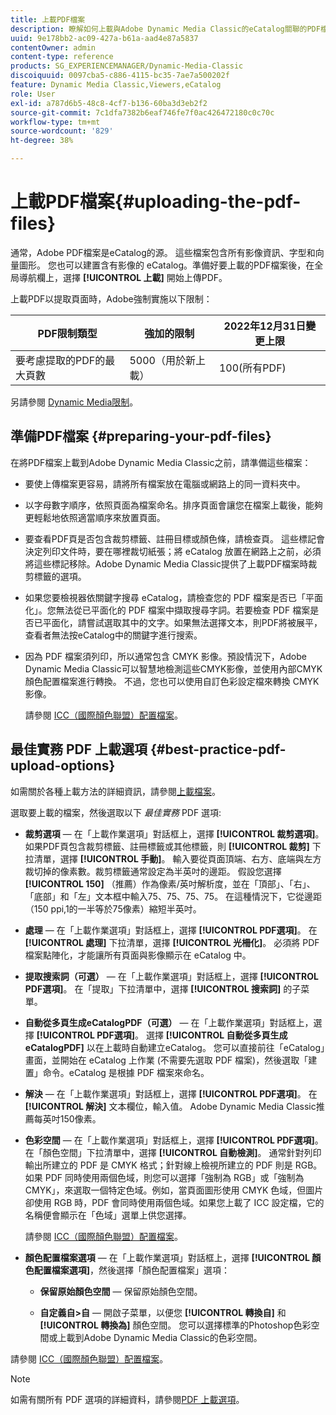 ```yaml
---
title: 上載PDF檔案
description: 瞭解如何上載與Adobe Dynamic Media Classic的eCatalog關聯的PDF檔案。
uuid: 9e178bb2-ac09-427a-b61a-aad4e87a5837
contentOwner: admin
content-type: reference
products: SG_EXPERIENCEMANAGER/Dynamic-Media-Classic
discoiquuid: 0097cba5-c886-4115-bc35-7ae7a500202f
feature: Dynamic Media Classic,Viewers,eCatalog
role: User
exl-id: a787d6b5-48c8-4cf7-b136-60ba3d3eb2f2
source-git-commit: 7c1dfa7382b6eaf746fe7f0ac426472180c0c70c
workflow-type: tm+mt
source-wordcount: '829'
ht-degree: 38%

---
```


# 上載PDF檔案{#uploading-the-pdf-files}

通常，Adobe PDF檔案是eCatalog的源。 這些檔案包含所有影像資訊、字型和向量圖形。 您也可以建置含有影像的 eCatalog。準備好要上載的PDF檔案後，在全局導航欄上，選擇 **[!UICONTROL 上載]** 開始上傳PDF。

上載PDF以提取頁面時，Adobe強制實施以下限制：

| PDF限制類型 | 強加的限制 | 2022年12月31日變更上限 |
| --- | --- | --- |
| 要考慮提取的PDF的最大頁數 | 5000（用於新上載） | 100(所有PDF) |

另請參閱 [Dynamic Media限制](/help/limitations.md)。

## 準備PDF檔案 {#preparing-your-pdf-files}

在將PDF檔案上載到Adobe Dynamic Media Classic之前，請準備這些檔案：

* 要使上傳檔案更容易，請將所有檔案放在電腦或網路上的同一資料夾中。
* 以字母數字順序，依照頁面為檔案命名。排序頁面會讓您在檔案上載後，能夠更輕鬆地依照適當順序來放置頁面。
* 要查看PDF頁是否包含裁剪標籤、註冊目標或顏色條，請檢查頁。 這些標記會決定列印文件時，要在哪裡裁切紙張；將 eCatalog 放置在網路上之前，必須將這些標記移除。Adobe Dynamic Media Classic提供了上載PDF檔案時裁剪標籤的選項。
* 如果您要檢視器依關鍵字搜尋 eCatalog，請檢查您的 PDF 檔案是否已「平面化」。您無法從已平面化的 PDF 檔案中擷取搜尋字詞。若要檢查 PDF 檔案是否已平面化，請嘗試選取其中的文字。如果無法選擇文本，則PDF將被展平，查看者無法按eCatalog中的關鍵字進行搜索。
* 因為 PDF 檔案須列印，所以通常包含 CMYK 影像。預設情況下，Adobe Dynamic Media Classic可以智慧地檢測這些CMYK影像，並使用內部CMYK顏色配置檔案進行轉換。 不過，您也可以使用自訂色彩設定檔來轉換 CMYK 影像。

   請參閱 [ICC（國際顏色聯盟）配置檔案](icc-profiles.md#icc_profiles)。

## 最佳實務 PDF 上載選項 {#best-practice-pdf-upload-options}

如需關於各種上載方法的詳細資訊，請參閱[上載檔案](uploading-files.md#uploading_your_files)。

選取要上載的檔案，然後選取以下 *最佳實務* PDF 選項:

* **裁剪選項**  — 在「上載作業選項」對話框上，選擇 **[!UICONTROL 裁剪選項]**。 如果PDF頁包含裁剪標籤、註冊標籤或其他標籤，則 **[!UICONTROL 裁剪]** 下拉清單，選擇 **[!UICONTROL 手動]**。 輸入要從頁面頂端、右方、底端與左方裁切掉的像素數。裁剪標籤通常設定為半英吋的邊距。 假設您選擇 **[!UICONTROL 150]** （推薦）作為像素/英吋解析度，並在「頂部」、「右」、「底部」和「左」文本框中輸入75、75、75、75。 在這種情況下，它從邊距（150 ppi,1的一半等於75像素）縮短半英吋。

* **處理**  — 在「上載作業選項」對話框上，選擇 **[!UICONTROL PDF選項]**。 在 **[!UICONTROL 處理]** 下拉清單，選擇 **[!UICONTROL 光柵化]**。 必須將 PDF 檔案點陣化，才能讓所有頁面與影像顯示在 eCatalog 中。

* **提取搜索詞（可選）**  — 在「上載作業選項」對話框上，選擇 **[!UICONTROL PDF選項]**。 在「提取」下拉清單中，選擇 **[!UICONTROL 搜索詞]** 的子菜單。

* **自動從多頁生成eCatalogPDF（可選）**  — 在「上載作業選項」對話框上，選擇 **[!UICONTROL PDF選項]**。 選擇 **[!UICONTROL 自動從多頁生成eCatalogPDF]** 以在上載時自動建立eCatalog。 您可以直接前往「eCatalog」畫面，並開始在 eCatalog 上作業 (不需要先選取 PDF 檔案)，然後選取「建置」命令。eCatalog 是根據 PDF 檔案來命名。

* **解決**  — 在「上載作業選項」對話框上，選擇 **[!UICONTROL PDF選項]**。 在 **[!UICONTROL 解決]** 文本欄位，輸入值。 Adobe Dynamic Media Classic推薦每英吋150像素。

* **色彩空間**  — 在「上載作業選項」對話框上，選擇 **[!UICONTROL PDF選項]**。 在「顏色空間」下拉清單中，選擇 **[!UICONTROL 自動檢測]**。 通常針對列印輸出所建立的 PDF 是 CMYK 格式；針對線上檢視所建立的 PDF 則是 RGB。如果 PDF 同時使用兩個色域，則您可以選擇「強制為 RGB」或「強制為 CMYK」，來選取一個特定色域。例如，當頁面圖形使用 CMYK 色域，但圖片卻使用 RGB 時，PDF 會同時使用兩個色域。如果您上載了 ICC 設定檔，它的名稱便會顯示在「色域」選單上供您選擇。

   請參閱 [ICC（國際顏色聯盟）配置檔案](/help/icc-profiles.md)。

* **顏色配置檔案選項**  — 在「上載作業選項」對話框上，選擇 **[!UICONTROL 顏色配置檔案選項]**，然後選擇「顏色配置檔案」選項：

   * **保留原始顏色空間**  — 保留原始顏色空間。

   * **自定義自>自**  — 開啟子菜單，以便您 **[!UICONTROL 轉換自]** 和 **[!UICONTROL 轉換為]** 顏色空間。 您可以選擇標準的Photoshop色彩空間或上載到Adobe Dynamic Media Classic的色彩空間。

<!-- * **Convert To SRGB** - Converts to SRGB (Standard Red Green Blue). SRGB is the recommended color space for displaying images on web pages. -->

請參閱 [ICC（國際顏色聯盟）配置檔案](icc-profiles.md#icc_profiles)。

>[!NOTE]
>
>如需有關所有 PDF 選項的詳細資料，請參閱[PDF 上載選項](pdfs.md#pdf_upload_options)。
